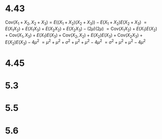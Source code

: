 # 4.43

$\text{Cov}(X_1+X_2,X_2+X_3)=E((X_1+X_2)(X_2+X_3))-E(X_1+X_2)E(X_2+X_3)$
$=E(X_1X_2)+E(X_1X_3)+E(X_2X_2)+E(X_2X_3)-(2\mu)(2\mu)$
$=\text{Cov}(X_1X_2)+E(X_1)E(X_2)+\text{Cov}(X_1,X_3)+E(X_1)E(X_3)+\text{Cov}(X_2,X_2)+E(X_2)E(X_3)+\text{Cov}(X_2X_3)+E(X_2)E(X_3)-4\mu^2$
$=\mu^2+\mu^2+\sigma^2+\mu^2+\mu^2-4\mu^2$
$=\sigma^2+\mu^2+\mu^2-4\mu^2$

# 4.45

# 5.3

# 5.5

# 5.6
